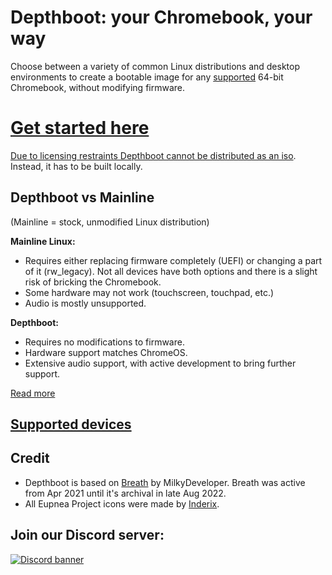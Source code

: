 # Depthboot: your **Chromebook**, your way

Choose between a variety of common Linux distributions and desktop environments to create a bootable image for any
[supported](https://eupnea-linux.github.io/docs/project/supported-devices) 64-bit Chromebook, without modifying
firmware.
<h1><a href="https://eupnea-linux.github.io/docs/depthboot/requirements">Get started here</a></h1>

[Due to licensing restraints Depthboot cannot be distributed as an iso](https://eupnea-linux.github.io/faq#why-is-sharing-depthboot-images-illegal). Instead, it has to be built locally.

## Depthboot vs Mainline

(Mainline = stock, unmodified Linux distribution)

**Mainline Linux:**

* Requires either replacing firmware completely (UEFI) or changing a part of it (rw_legacy). Not all devices have both
  options and there is a slight risk of bricking the Chromebook.
* Some hardware may not work (touchscreen, touchpad, etc.)
* Audio is mostly unsupported.

**Depthboot:**

* Requires no modifications to firmware.
* Hardware support matches ChromeOS.
* Extensive audio support, with active development to bring further support.

[Read more](https://eupnea-linux.github.io/docs/chromebook/firmware-comparison)

## [Supported devices](https://eupnea-linux.github.io/docs/depthboot/supported-devices)

## Credit

* Depthboot is based on [Breath](https://github.com/cb-linux/breath) by MilkyDeveloper. Breath was active from Apr 2021
  until it's archival in late Aug 2022.
* All Eupnea Project icons were made by [Inderix](https://github.com/Inderix).

## Join our Discord server:

[<img src="https://discordapp.com/api/guilds/994245999822381076/widget.png?style=banner2" alt="Discord banner"></img>](https://discord.gg/XwRHSUbSmu)
